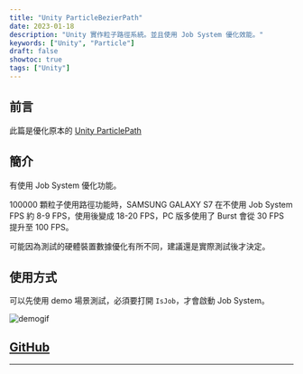 ```yaml
---
title: "Unity ParticleBezierPath"
date: 2023-01-18
description: "Unity 實作粒子路徑系統。並且使用 Job System 優化效能。"
keywords: ["Unity", "Particle"]
draft: false
showtoc: true
tags: ["Unity"]
---
```


## 前言

此篇是優化原本的 [Unity ParticlePath][Unity ParticlePath]

## 簡介

有使用 Job System 優化功能。

100000 顆粒子使用路徑功能時，SAMSUNG GALAXY S7 在不使用 Job System FPS 約 8-9 FPS，使用後變成 18-20 FPS，PC 版多使用了 Burst 會從 30 FPS 提升至 100 FPS。

可能因為測試的硬體裝置數據優化有所不同，建議還是實際測試後才決定。

## 使用方式

可以先使用 demo 場景測試，必須要打開 `IsJob`，才會啟動 Job System。

![demogif]

## [GitHub][github]

---

[Unity ParticlePath]: https://wenrongdev.com/posts/unity-particlepath/
[demogif]: https://imgur.com/lfos4S0.gif
[github]: https://github.com/Wenrong274/ParticleBezierPath
